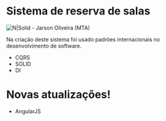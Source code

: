 # Sistema de reserva de salas

![N|Solid - Jarson Oliveira (MTA)](http://transpascoal.com/reservastp/imgs/reserva-online-1.png)

Na criação deste sistema foi usado padrões internacionais no desenvolvimento de software.

  - CQRS
  - SOLID
  - DI

# Novas atualizações!

  - AngularJS

